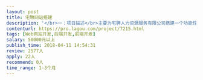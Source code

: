 ```yaml
---                
layout: post       
title: 宅聘网站搭建           
description: '</br>一：项目描述</br>主要为宅聘人力资源服务有限公司搭建一个功能性强的网站</br>二：主要功能点</br>智能型强；用户承载量大；企业和人才自动匹配度高；能放自己的考核题目；可在线语音/视频；能够实现数据沉淀等特点</br>三：参考网站</br>类似于招聘平台，有相同之处又存在很大区别</br>四：团队人员4——5人最佳</br>'     
contenturl: https://pro.lagou.com/project/7215.html      
tags: [Web网站开发,后端开发,前端开发]            
salary: 50000元以上          
publish_time: 2018-04-11 14:54:31         
review: 2577人                   
apply: 22人                   
recommend: 0人                   
time_range: 1-3个月              
---                 
```

